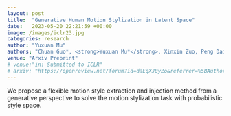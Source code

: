 ```yaml
---
layout: post
title:  "Generative Human Motion Stylization in Latent Space"
date:   2023-05-20 22:21:59 +00:00
image: /images/iclr23.jpg
categories: research
author: "Yuxuan Mu"
authors: "Chuan Guo*, <strong>Yuxuan Mu*</strong>, Xinxin Zuo, Peng Dai, Youliang Yan, Juwei Lu, Li Cheng"
venue: "Arxiv Preprint"
# venue:"in: Submitted to ICLR"
# arxiv: "https://openreview.net/forum?id=daEqXJ0yZo&referrer=%5BAuthor%20Console%5D(%2Fgroup%3Fid%3DICLR.cc%2F2024%2FConference%2FAuthors%23your-submissions)"
---
```

We propose a flexible motion style extraction and injection method from a generative perspective to solve the motion stylization task with probabilistic style space.
